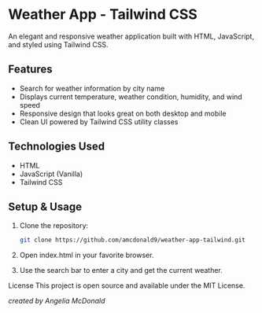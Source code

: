 # Weather App - Tailwind CSS

An elegant and responsive weather application built with HTML, JavaScript, and styled using Tailwind CSS.

## Features

- Search for weather information by city name
- Displays current temperature, weather condition, humidity, and wind speed
- Responsive design that looks great on both desktop and mobile
- Clean UI powered by Tailwind CSS utility classes

## Technologies Used

- HTML
- JavaScript (Vanilla)
- Tailwind CSS

## Setup & Usage

1. Clone the repository:

   ```bash
   git clone https://github.com/amcdonald9/weather-app-tailwind.git

2. Open index.html in your favorite browser.
3. Use the search bar to enter a city and get the current weather.

License
This project is open source and available under the MIT License.

*created by Angelia McDonald*   
